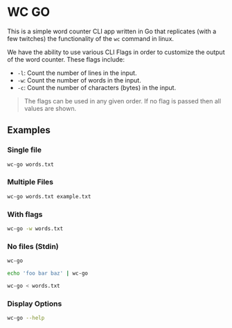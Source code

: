 # WC GO

This is a simple word counter CLI app written in Go that replicates (with a few twitches) the functionality of the `wc` command in linux.

We have the ability to use various CLI Flags in order to customize the output of the word counter. These flags include:

- `-l`: Count the number of lines in the input.
- `-w`: Count the number of words in the input.
- `-c`: Count the number of characters (bytes) in the input.

> The flags can be used in any given order. If no flag is passed then all values are shown.

## Examples

### Single file

```bash
wc-go words.txt
```

### Multiple Files

```bash
wc-go words.txt example.txt
```

### With flags

```bash
wc-go -w words.txt
```

### No files (Stdin)

```bash
wc-go
```

```bash
echo 'foo bar baz' | wc-go
```

```bash
wc-go < words.txt
```

### Display Options

```bash
wc-go --help
```
